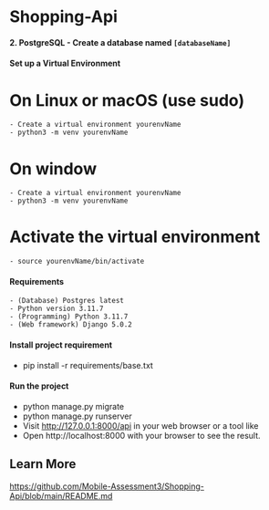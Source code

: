 # Shopping-Api


#### 2. PostgreSQL - Create a database named `[databaseName]`

#### Set up a Virtual Environment
   # On Linux or macOS (use sudo)
    - Create a virtual environment yourenvName
    - python3 -m venv yourenvName
   # On window
    - Create a virtual environment yourenvName
    - python3 -m venv yourenvName
   # Activate the virtual environment
    - source yourenvName/bin/activate

#### Requirements
    - (Database) Postgres latest
    - Python version 3.11.7
    - (Programming) Python 3.11.7
    - (Web framework) Django 5.0.2

#### Install project requirement
   - pip install -r requirements/base.txt
     
#### Run the project
   - python manage.py migrate
   - python manage.py runserver
   - Visit http://127.0.0.1:8000/api in your web browser or a tool like
   - Open http://localhost:8000 with your browser to see the result.

## Learn More
https://github.com/Mobile-Assessment3/Shopping-Api/blob/main/README.md
